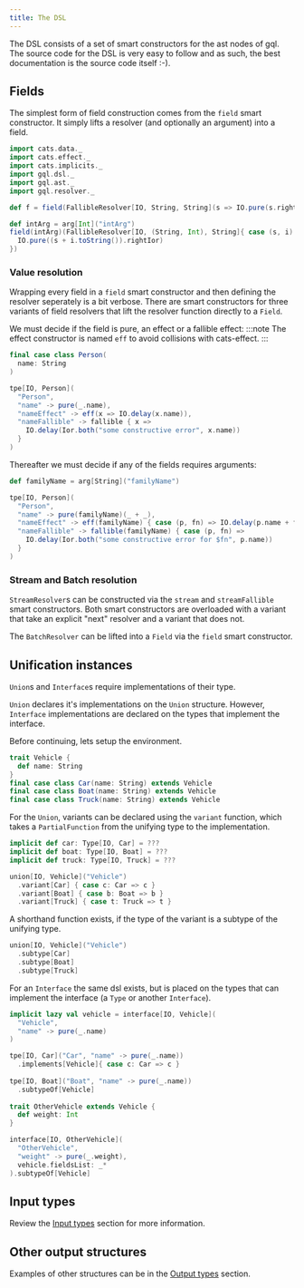 ```yaml
---
title: The DSL
---
```

The DSL consists of a set of smart constructors for the ast nodes of gql.
The source code for the DSL is very easy to follow and as such, the best documentation is the source code itself :-).

## Fields
The simplest form of field construction comes from the `field` smart constructor.
It simply lifts a resolver (and optionally an argument) into a field.
```scala mdoc
import cats.data._
import cats.effect._
import cats.implicits._
import gql.dsl._
import gql.ast._
import gql.resolver._

def f = field(FallibleResolver[IO, String, String](s => IO.pure(s.rightIor)))

def intArg = arg[Int]("intArg")
field(intArg)(FallibleResolver[IO, (String, Int), String]{ case (s, i) => 
  IO.pure((s + i.toString()).rightIor)
})
```

### Value resolution
Wrapping every field in a `field` smart constructor and then defining the resolver seperately is a bit verbose.
There are smart constructors for three variants of field resolvers that lift the resolver function directly to a `Field`.

We must decide if the field is pure, an effect or a fallible effect:
:::note
The effect constructor is named `eff` to avoid collisions with cats-effect.
:::
```scala mdoc:silent
final case class Person(
  name: String
)

tpe[IO, Person](
  "Person",
  "name" -> pure(_.name),
  "nameEffect" -> eff(x => IO.delay(x.name)),
  "nameFallible" -> fallible { x => 
    IO.delay(Ior.both("some constructive error", x.name))
  }
)
```
Thereafter we must decide if any of the fields requires arguments:
```scala mdoc:silent
def familyName = arg[String]("familyName")

tpe[IO, Person](
  "Person",
  "name" -> pure(familyName)(_ + _),
  "nameEffect" -> eff(familyName) { case (p, fn) => IO.delay(p.name + fn) },
  "nameFallible" -> fallible(familyName) { case (p, fn) => 
    IO.delay(Ior.both("some constructive error for $fn", p.name)) 
  }
)
```

### Stream and Batch resolution
`StreamResolver`s can be constructed via the `stream` and `streamFallible` smart constructors.
Both smart constructors are overloaded with a variant that take an explicit "next" resolver and a variant that does not.

The `BatchResolver` can be lifted into a `Field` via the `field` smart constructor.

## Unification instances
`Union`s and `Interface`s require implementations of their type.

`Union` declares it's implementations on the `Union` structure.
However, `Interface` implementations are declared on the types that implement the interface.

Before continuing, lets setup the environment.
```scala mdoc:silent
trait Vehicle { 
  def name: String
}
final case class Car(name: String) extends Vehicle
final case class Boat(name: String) extends Vehicle
final case class Truck(name: String) extends Vehicle

```

For the `Union`, variants can be declared using the `variant` function, which takes a `PartialFunction` from the unifying type to the implementation.
```scala mdoc:silent
implicit def car: Type[IO, Car] = ???
implicit def boat: Type[IO, Boat] = ???
implicit def truck: Type[IO, Truck] = ???

union[IO, Vehicle]("Vehicle")
  .variant[Car] { case c: Car => c }
  .variant[Boat] { case b: Boat => b }
  .variant[Truck] { case t: Truck => t }
```
A shorthand function exists, if the type of the variant is a subtype of the unifying type.
```scala mdoc:silent
union[IO, Vehicle]("Vehicle")
  .subtype[Car] 
  .subtype[Boat] 
  .subtype[Truck] 
```

For an `Interface` the same dsl exists, but is placed on the types that can implement the interface (a `Type` or another `Interface`).
```scala mdoc:silent
implicit lazy val vehicle = interface[IO, Vehicle](
  "Vehicle",
  "name" -> pure(_.name)
)

tpe[IO, Car]("Car", "name" -> pure(_.name))
  .implements[Vehicle]{ case c: Car => c }
  
tpe[IO, Boat]("Boat", "name" -> pure(_.name))
  .subtypeOf[Vehicle]
  
trait OtherVehicle extends Vehicle {
  def weight: Int
}

interface[IO, OtherVehicle](
  "OtherVehicle",
  "weight" -> pure(_.weight),
  vehicle.fieldsList: _*
).subtypeOf[Vehicle]
```

## Input types
Review the [Input types](./input_types) section for more information.

## Other output structures
Examples of other structures can be in the [Output types](./output_types) section.

